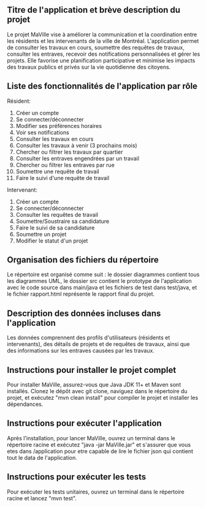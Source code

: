 ## Titre de l'application et brève description du projet
Le projet MaVille vise à améliorer la communication et la coordination entre les résidents 
et les intervenants de la ville de Montréal. L'application permet de consulter les travaux 
en cours, soumettre des requêtes de travaux, consulter les entraves, recevoir des notifications 
personnalisées et gérer les projets. Elle favorise une planification participative et minimise 
les impacts des travaux publics et privés sur la vie quotidienne des citoyens.

## Liste des fonctionnalités de l'application par rôle
Résident:
1. Créer un compte
2. Se connecter/déconnecter
3. Modifier ses préférences horaires
4. Voir ses notifications
5. Consulter les travaux en cours
6. Consulter les travaux à venir (3 prochains mois)
7. Chercher ou filtrer les travaux par quartier
8. Consulter les entraves engendrées par un travail
9. Chercher ou filtrer les entraves par rue
10. Soumettre une requête de travail
11. Faire le suivi d'une requête de travail
 
Intervenant:
1. Créer un compte
2. Se connecter/déconnecter
3. Consulter les requêtes de travail
4. Soumettre/Soustraire sa candidature
5. Faire le suivi de sa candidature
6. Soumettre un projet
7. Modifier le statut d'un projet

## Organisation des fichiers du répertoire
Le répertoire est organisé comme suit : le dossier diagrammes contient tous les diagrammes 
UML, le dossier src contient le prototype de l'application avec le code source dans main/java
et les fichiers de test dans test/java, et le fichier rapport.html représente le rapport 
final du projet. 

## Description des données incluses dans l'application
Les données comprennent des profils d'utilisateurs (résidents et intervenants), des détails 
de projets et de requêtes de travaux, ainsi que des informations sur les entraves causées 
par les travaux.

## Instructions pour installer le projet complet 
Pour installer MaVille, assurez-vous que Java JDK 11+ et Maven sont installés. Clonez le dépôt avec git clone, naviguez dans le répertoire du projet, et exécutez "mvn clean install" pour compiler le projet et installer les dépendances.

## Instructions pour exécuter l'application
Après l'installation, pour lancer MaVille, ouvrez un terminal dans le répertoire racine et exécutez "java -jar MaVille.jar" et s'assurer que vous etes dans /application pour etre capable de lire le fichier json qui contient tout le data de l'application.  

## Instructions pour exécuter les tests
Pour exécuter les tests unitaires, ouvrez un terminal dans le répertoire racine et lancez "mvn test". 

